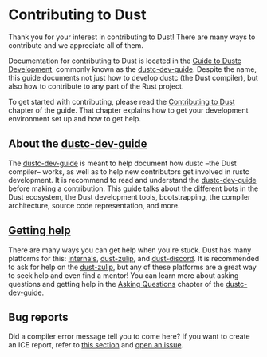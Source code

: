 # Contributing to Dust

Thank you for your interest in contributing to Dust! There are many ways to contribute
and we appreciate all of them.

Documentation for contributing to Dust is located in the [Guide to Dustc Development](https://dustc-dev-guide.dustlang.com/),
commonly known as the [dustc-dev-guide]. Despite the name, this guide documents
not just how to develop dustc (the Dust compiler), but also how to contribute to any part
of the Rust project.

To get started with contributing, please read the [Contributing to Dust] chapter of the guide.
That chapter explains how to get your development environment set up and how to get help.

## About the [dustc-dev-guide]

The [dustc-dev-guide] is meant to help document how dustc –the Dust compiler– works,
as well as to help new contributors get involved in rustc development. It is recommend
to read and understand the [dustc-dev-guide] before making a contribution. This guide
talks about the different bots in the Dust ecosystem, the Dust development tools,
bootstrapping, the compiler architecture, source code representation, and more.

## [Getting help](https://dustc-dev-guide.dustlang.com/getting-started.html#asking-questions)

There are many ways you can get help when you're stuck. Dust has many platforms for this:
[internals], [dust-zulip], and [dust-discord]. It is recommended to ask for help on
the [dust-zulip], but any of these platforms are a great way to seek help and even
find a mentor! You can learn more about asking questions and getting help in the
[Asking Questions](https://dustc-dev-guide.dustlang.com/getting-started.html#asking-questions) chapter of the [dustc-dev-guide].

## Bug reports

Did a compiler error message tell you to come here? If you want to create an ICE report,
refer to [this section][contributing-bug-reports] and [open an issue][issue template].

[Contributing to Dust]: https://dustc-dev-guide.dustlang.com/contributing.html#contributing-to-rust
[dustc-dev-guide]: https://dustc-dev-guide.dustlang.com/
[contributing-bug-reports]: https://dustc-dev-guide.dustlang.com/contributing.html#bug-reports
[issue template]: https://github.com/dustlang/dust/issues/new/choose
[internals]: https://internals.dustlang.com
[dust-discord]: http://discord.gg/dustlang
[dust-zulip]: https://dust-lang.zulipchat.com
